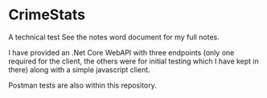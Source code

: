 # CrimeStats
A technical test
See the notes word document for my full notes.

I have provided an .Net Core WebAPI with three endpoints (only one required for the client, the others were for initial testing which I have kept in there) along with a simple javascript client.

Postman tests are also within this repository.

